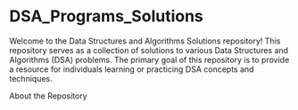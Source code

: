 # DSA_Programs_Solutions
Welcome to the Data Structures and Algorithms Solutions repository! This repository serves as a collection of solutions to various Data Structures and Algorithms (DSA) problems. The primary goal of this repository is to provide a resource for individuals learning or practicing DSA concepts and techniques.  

About the Repository
